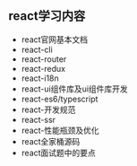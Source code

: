 ## react学习内容

* react官网基本文档
* react-cli
* react-router
* react-redux
* react-i18n
* react-ui组件库及ui组件库开发
* react-es6/typescript
* react-开发规范
* react-ssr
* react-性能瓶颈及优化
* react全家桶源码
* react面试题中的要点
